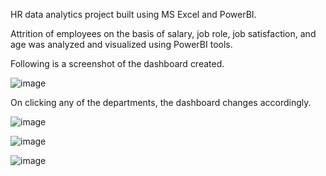 HR data analytics project built using MS Excel and PowerBI.

Attrition of employees on the basis of salary, job role, job satisfaction, and age was analyzed and visualized using PowerBI tools.

Following is a screenshot of the dashboard created.

![image](https://github.com/Light123k/HR-data-Analytics/assets/108331555/22ac92ea-41d5-46d7-84e5-5a1c5c4ecc5e)

On clicking any of the departments, the dashboard changes accordingly. 

![image](https://github.com/Light123k/HR-data-Analytics/assets/108331555/bf663ea6-08d1-4313-808a-2527efce4330)

![image](https://github.com/Light123k/HR-data-Analytics/assets/108331555/88276500-18f4-4bd9-a14b-6dbb5c4cf3c4)

![image](https://github.com/Light123k/HR-data-Analytics/assets/108331555/0adfaa0d-073e-4d18-813f-879385b22ea0)

